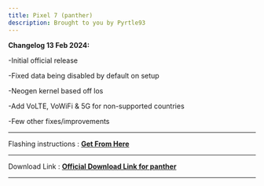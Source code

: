 ```yaml
---
title: Pixel 7 (panther)
description: Brought to you by Pyrtle93
---
```


<b>Changelog 13 Feb 2024:</b>

-Initial official release

-Fixed data being disabled by default on setup

-Neogen kernel based off los

-Add VoLTE, VoWiFi & 5G for non-supported countries

-Few other fixes/improvements

----
Flashing instructions : [**Get From Here**](panther_inst.md)

----
Download Link : [**Official Download Link for panther**](https://sourceforge.net/projects/projectmatrixx/files/Android-14/panther/)

----

